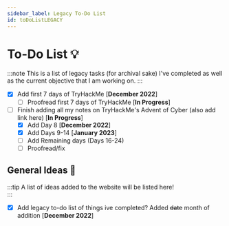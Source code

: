 ```yaml
---
sidebar_label: Legacy To-Do List 
id: toDoListLEGACY
---
```


# To-Do List 💡

:::note 
This is a list of legacy tasks (for archival sake) I've completed as well as the current objective that I am working on. 
:::

- [X] Add first 7 days of TryHackMe [**December 2022**]
    - [ ] Proofread first 7 days of TryHackMe [**In Progress**]
- [ ] Finish adding all my notes on TryHackMe's Advent of Cyber (also add link here) [**In Progress**]
    - [X] Add Day 8 [**December 2022**]
    - [X] Add Days 9-14 [**January 2023**]
    - [ ] Add Remaining days (Days 16-24)
    - [ ] Proofread/fix

## General Ideas 📐

:::tip 
A list of ideas added to the website will be listed here!<br />
:::

- [X] Add legacy to-do list of things ive completed? Added ~~date~~ month of addition [**December 2022**]


